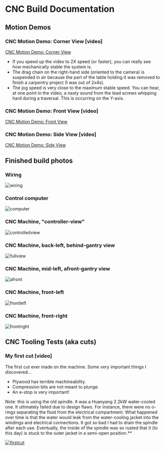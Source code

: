 # CNC Build Documentation

## Motion Demos
### CNC Motion Demo: Corner View [video]
[CNC Motion Demo: Corner View](https://youtu.be/T_k4fVqZpzs)

- If you speed up the video to 2X speed (or faster), you can really see how mechanically stable the system is. 
- The drag chain on the right-hand side (oriented to the camera) is suspended in air because the part of the table holding it was removed to finish a carpentry project (I was out of 2x4s).
- The jog speed is very close to the maximum stable speed. You can hear, at one point in the video, a nasty sound from the lead screws whipping hard during a traversal. This is occurring on the Y-axis.

### CNC Motion Demo: Front View [video]
[CNC Motion Demo: Front View](https://youtu.be/kZuz6hbkcs4)

### CNC Motion Demo: Side View [video]
[CNC Motion Demo: Side View](https://youtu.be/PVJ5583bCYA) 


## Finished build photos
### Wiring
![wiring](https://imgur.com/ragOnPI.png)

### Control computer
![computer](https://imgur.com/7pzGOA4.png)

### CNC Machine, "controller-view"
![controlledview](https://imgur.com/YCKHCFf.png)

### CNC Machine, back-left, behind-gantry view
![fullview](https://imgur.com/EfYJi0m.png)

### CNC Machine, mid-left, afront-gantry view
![afront](https://imgur.com/07Zky2S.png)

### CNC Machine, front-left
![frontleft](https://imgur.com/mNF2lHT.png)

### CNC Machine, front-right
![frontright](https://imgur.com/vOQXCW5.png)

## CNC Tooling Tests (aka cuts)
### My first cut [video]
The first cut ever made on the machine. Some very important things I discovered...
- Plywood has terrible machineability.
- Compression bits are not meant to plunge.
- An e-stop is very important!

Note: this is using the old spindle. It was a Huanyang 2.2kW water-cooled one. It ultimately failed due to design flaws. For instance, there were no o-rings separating the fluid from the electrical compartment. What happened over time is that the water would leak from the water-cooling jacket into the windings and electrical connections. It got so bad I had to drain the spindle after each use. Eventually, the inside of the spindle was so rusted that it (to this day) is stuck to the outer jacket in a semi-open position.**

[![firstcut](https://imgur.com/INQPoIw.png)](https://www.youtube.com/watch?v=I3Q9jTY-1b4)

